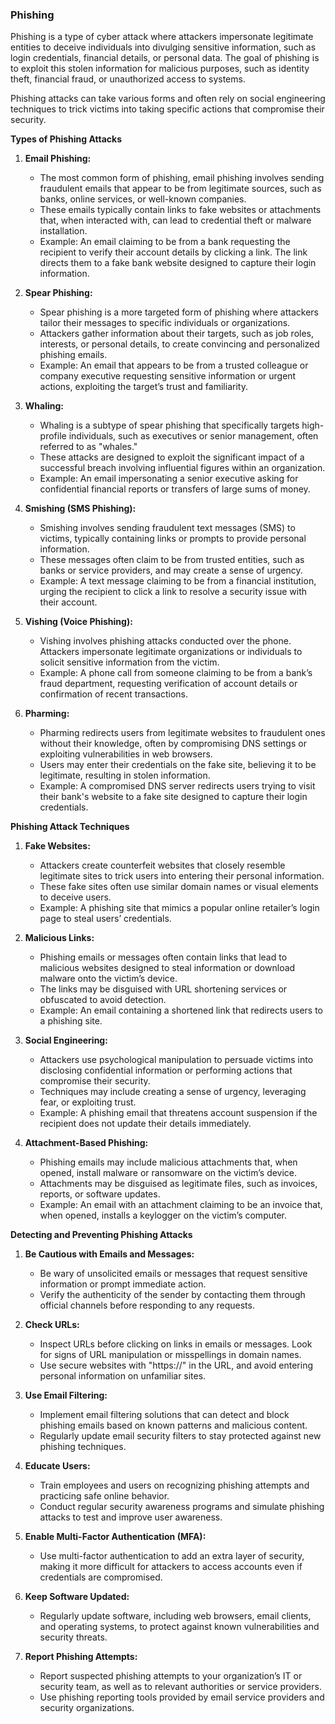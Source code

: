 ### Phishing

Phishing is a type of cyber attack where attackers impersonate legitimate entities to deceive individuals into divulging sensitive information, such as login credentials, financial details, or personal data. The goal of phishing is to exploit this stolen information for malicious purposes, such as identity theft, financial fraud, or unauthorized access to systems.

Phishing attacks can take various forms and often rely on social engineering techniques to trick victims into taking specific actions that compromise their security.

**Types of Phishing Attacks**

1. **Email Phishing:**

   - The most common form of phishing, email phishing involves sending fraudulent emails that appear to be from legitimate sources, such as banks, online services, or well-known companies.
   - These emails typically contain links to fake websites or attachments that, when interacted with, can lead to credential theft or malware installation.
   - Example: An email claiming to be from a bank requesting the recipient to verify their account details by clicking a link. The link directs them to a fake bank website designed to capture their login information.

2. **Spear Phishing:**

   - Spear phishing is a more targeted form of phishing where attackers tailor their messages to specific individuals or organizations.
   - Attackers gather information about their targets, such as job roles, interests, or personal details, to create convincing and personalized phishing emails.
   - Example: An email that appears to be from a trusted colleague or company executive requesting sensitive information or urgent actions, exploiting the target’s trust and familiarity.

3. **Whaling:**

   - Whaling is a subtype of spear phishing that specifically targets high-profile individuals, such as executives or senior management, often referred to as "whales."
   - These attacks are designed to exploit the significant impact of a successful breach involving influential figures within an organization.
   - Example: An email impersonating a senior executive asking for confidential financial reports or transfers of large sums of money.

4. **Smishing (SMS Phishing):**

   - Smishing involves sending fraudulent text messages (SMS) to victims, typically containing links or prompts to provide personal information.
   - These messages often claim to be from trusted entities, such as banks or service providers, and may create a sense of urgency.
   - Example: A text message claiming to be from a financial institution, urging the recipient to click a link to resolve a security issue with their account.

5. **Vishing (Voice Phishing):**

   - Vishing involves phishing attacks conducted over the phone. Attackers impersonate legitimate organizations or individuals to solicit sensitive information from the victim.
   - Example: A phone call from someone claiming to be from a bank’s fraud department, requesting verification of account details or confirmation of recent transactions.

6. **Pharming:**
   - Pharming redirects users from legitimate websites to fraudulent ones without their knowledge, often by compromising DNS settings or exploiting vulnerabilities in web browsers.
   - Users may enter their credentials on the fake site, believing it to be legitimate, resulting in stolen information.
   - Example: A compromised DNS server redirects users trying to visit their bank's website to a fake site designed to capture their login credentials.

**Phishing Attack Techniques**

1. **Fake Websites:**

   - Attackers create counterfeit websites that closely resemble legitimate sites to trick users into entering their personal information.
   - These fake sites often use similar domain names or visual elements to deceive users.
   - Example: A phishing site that mimics a popular online retailer’s login page to steal users’ credentials.

2. **Malicious Links:**

   - Phishing emails or messages often contain links that lead to malicious websites designed to steal information or download malware onto the victim’s device.
   - The links may be disguised with URL shortening services or obfuscated to avoid detection.
   - Example: An email containing a shortened link that redirects users to a phishing site.

3. **Social Engineering:**

   - Attackers use psychological manipulation to persuade victims into disclosing confidential information or performing actions that compromise their security.
   - Techniques may include creating a sense of urgency, leveraging fear, or exploiting trust.
   - Example: A phishing email that threatens account suspension if the recipient does not update their details immediately.

4. **Attachment-Based Phishing:**
   - Phishing emails may include malicious attachments that, when opened, install malware or ransomware on the victim’s device.
   - Attachments may be disguised as legitimate files, such as invoices, reports, or software updates.
   - Example: An email with an attachment claiming to be an invoice that, when opened, installs a keylogger on the victim’s computer.

**Detecting and Preventing Phishing Attacks**

1. **Be Cautious with Emails and Messages:**

   - Be wary of unsolicited emails or messages that request sensitive information or prompt immediate action.
   - Verify the authenticity of the sender by contacting them through official channels before responding to any requests.

2. **Check URLs:**

   - Inspect URLs before clicking on links in emails or messages. Look for signs of URL manipulation or misspellings in domain names.
   - Use secure websites with "https://" in the URL, and avoid entering personal information on unfamiliar sites.

3. **Use Email Filtering:**

   - Implement email filtering solutions that can detect and block phishing emails based on known patterns and malicious content.
   - Regularly update email security filters to stay protected against new phishing techniques.

4. **Educate Users:**

   - Train employees and users on recognizing phishing attempts and practicing safe online behavior.
   - Conduct regular security awareness programs and simulate phishing attacks to test and improve user awareness.

5. **Enable Multi-Factor Authentication (MFA):**

   - Use multi-factor authentication to add an extra layer of security, making it more difficult for attackers to access accounts even if credentials are compromised.

6. **Keep Software Updated:**

   - Regularly update software, including web browsers, email clients, and operating systems, to protect against known vulnerabilities and security threats.

7. **Report Phishing Attempts:**
   - Report suspected phishing attempts to your organization’s IT or security team, as well as to relevant authorities or service providers.
   - Use phishing reporting tools provided by email service providers and security organizations.
